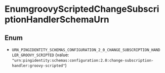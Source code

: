 

# EnumgroovyScriptedChangeSubscriptionHandlerSchemaUrn

## Enum


* `URN_PINGIDENTITY_SCHEMAS_CONFIGURATION_2_0_CHANGE_SUBSCRIPTION_HANDLER_GROOVY_SCRIPTED` (value: `"urn:pingidentity:schemas:configuration:2.0:change-subscription-handler:groovy-scripted"`)



